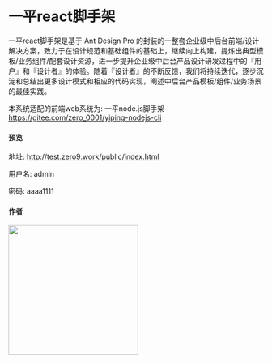 # 一平react脚手架

 一平react脚手架是基于 Ant Design Pro 的封装的一整套企业级中后台前端/设计解决方案，致力于在设计规范和基础组件的基础上，继续向上构建，提炼出典型模板/业务组件/配套设计资源，进一步提升企业级中后台产品设计研发过程中的『用户』和『设计者』的体验。随着『设计者』的不断反馈，我们将持续迭代，逐步沉淀和总结出更多设计模式和相应的代码实现，阐述中后台产品模板/组件/业务场景的最佳实践。


本系统适配的前端web系统为: 一平node.js脚手架 https://gitee.com/zero_0001/yiping-nodejs-cli

#### 预览

地址: http://test.zero9.work/public/index.html

用户名: admin

密码: aaaa1111

#### 作者

<img src="https://zero9.work/static/media/img/q.jpg" width="256" />

